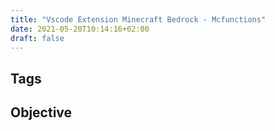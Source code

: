 ```yaml
---
title: "Vscode Extension Minecraft Bedrock - Mcfunctions"
date: 2021-05-20T10:14:16+02:00
draft: false
---
```


## Tags

## Objective
